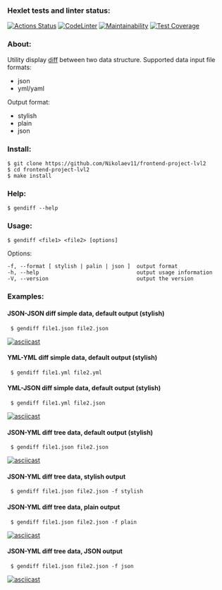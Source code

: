 ### Hexlet tests and linter status:
[![Actions Status](https://github.com/Nikolaev11/frontend-project-lvl2/workflows/hexlet-check/badge.svg)](https://github.com/Nikolaev11/frontend-project-lvl2/actions)
[![CodeLinter](https://github.com/Nikolaev11/frontend-project-lvl2/workflows/Super-Linter/badge.svg)](https://github.com/Nikolaev11/frontend-project-lvl2/actions)
[![Maintainability](https://api.codeclimate.com/v1/badges/207062038454c56e139d/maintainability)](https://codeclimate.com/github/Nikolaev11/frontend-project-lvl2/maintainability)
[![Test Coverage](https://api.codeclimate.com/v1/badges/207062038454c56e139d/test_coverage)](https://codeclimate.com/github/Nikolaev11/frontend-project-lvl2/test_coverage)
### About:
Utility display [diff](https://en.wikipedia.org/wiki/Diff) between two data structure.
  Supported data input file formats:
* json
* yml/yaml

Output format:
* stylish
* plain
* json

### Install:
```
$ git clone https://github.com/Nikolaev11/frontend-project-lvl2
$ cd frontend-project-lvl2
$ make install
```
### Help:
```
$ gendiff --help
```
### Usage:
```
$ gendiff <file1> <file2> [options]
```
Options:
```
-f, --format [ stylish | palin | json ]  output format
-h, --help                               output usage information
-V, --version                            output the version
```
### Examples:
#### JSON-JSON diff simple data, default output (stylish)
```
 $ gendiff file1.json file2.json
```
[![asciicast](https://asciinema.org/a/tVMI0lzqgq0YJEvhyq7Ojn4ZS.svg)](https://asciinema.org/a/tVMI0lzqgq0YJEvhyq7Ojn4ZS)
#### YML-YML diff simple data, default output (stylish)
```
 $ gendiff file1.yml file2.yml
```
#### YML-JSON diff simple data, default output (stylish)
```
 $ gendiff file1.yml file2.json
```
[![asciicast](https://asciinema.org/a/NPeAnzMDUH8lh5w9ZmwdfeRlo.svg)](https://asciinema.org/a/NPeAnzMDUH8lh5w9ZmwdfeRlo)
#### JSON-YML diff tree data, default output (stylish)
```
 $ gendiff file1.json file2.json
```
[![asciicast](https://asciinema.org/a/oommBWzbVhLHNfscDA1YbU37U.svg)](https://asciinema.org/a/oommBWzbVhLHNfscDA1YbU37U)
#### JSON-YML diff tree data, stylish output
```
 $ gendiff file1.json file2.json -f stylish
```
#### JSON-YML diff tree data, plain output
```
 $ gendiff file1.json file2.json -f plain
```
[![asciicast](https://asciinema.org/a/3wAMP5LgmFNvKf96rLIDFI2lp.svg)](https://asciinema.org/a/3wAMP5LgmFNvKf96rLIDFI2lp)
#### JSON-YML diff tree data, JSON output
```
 $ gendiff file1.json file2.json -f json
```
[![asciicast](https://asciinema.org/a/gC0LaKcji9rDcTV5GkcLhosEA.svg)](https://asciinema.org/a/gC0LaKcji9rDcTV5GkcLhosEA)
